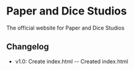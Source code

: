 # Paper and Dice Studios
The official website for Paper and Dice Studios

## Changelog
* v1.0: Create index.html -- Created index.html
